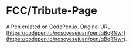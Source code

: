# FCC/Tribute-Page

A Pen created on CodePen.io. Original URL: [https://codepen.io/nosoyesejuan/pen/qBqRNwr](https://codepen.io/nosoyesejuan/pen/qBqRNwr).


